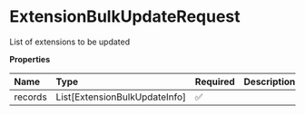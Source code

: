 # ExtensionBulkUpdateRequest

List of extensions to be updated

**Properties**

| Name    | Type                          | Required | Description |
| :------ | :---------------------------- | :------- | :---------- |
| records | List[ExtensionBulkUpdateInfo] | ✅       |             |

<!-- This file was generated by liblab | https://liblab.com/ -->
